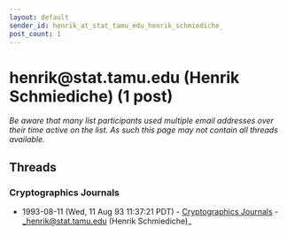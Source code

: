 ```yaml
---
layout: default
sender_id: henrik_at_stat_tamu_edu_henrik_schmiediche_
post_count: 1
---
```


# henrik<span>@</span>stat.tamu.edu (Henrik Schmiediche) (1 post)

_Be aware that many list participants used multiple email addresses over their time active on the list. As such this page may not contain all threads available._

## Threads

### Cryptographics Journals
+ 1993-08-11 (Wed, 11 Aug 93 11:37:21 PDT) - [Cryptographics Journals](/archive/1993/08/9b93b98a3b1d3c47fc1c6e6fe2ceac6fd99a19d5b049b2e821f6b2a872058ccc) - _henrik@stat.tamu.edu (Henrik Schmiediche)_

